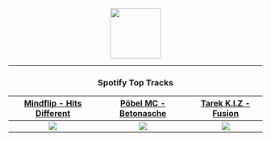 <p align="center">
  <a href="https://www.tobiasmichael.de">
    <img src="https://tm-website-static.s3.eu-central-1.amazonaws.com/logo.png" width="100" height="100"/>
  </a>
</p>

---

<h3 align="center">Spotify Top Tracks</h3>

[Mindflip - Hits Different](https://open.spotify.com/track/5KzpH3bv8lFdjO0U2EOf75)|[Pöbel MC - Betonasche](https://open.spotify.com/track/0UCusMnGbr9IXJgIH1Pq7b)|[Tarek K.I.Z - Fusion](https://open.spotify.com/track/1lygYJYaLXTPQz4CRz91ZY)
:---:|:----:|:----:
<img src="https://i.scdn.co/image/ab67616d00001e02342a2468c28299fe757b2a3e"/>|<img src="https://i.scdn.co/image/ab67616d00001e029277a5e6a4075358ced6387f"/>|<img src="https://i.scdn.co/image/ab67616d00001e02545e37d46e876f91905f6009"/>